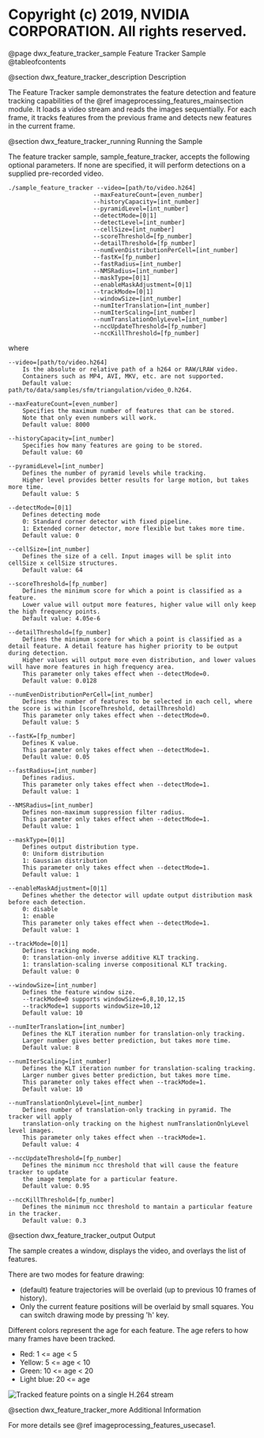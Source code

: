 # **Copyright (c) 2019, NVIDIA CORPORATION.  All rights reserved.**

@page dwx_feature_tracker_sample Feature Tracker Sample
@tableofcontents

@section dwx_feature_tracker_description Description

The Feature Tracker sample demonstrates the feature detection and feature
tracking capabilities of the @ref imageprocessing_features_mainsection module. It loads a video stream and
reads the images sequentially. For each frame, it tracks features  from the
previous frame and detects new features in the current frame.

@section dwx_feature_tracker_running Running the Sample

The feature tracker sample, sample_feature_tracker, accepts the following optional parameters. If none are specified, it will perform detections on a supplied pre-recorded video.

    ./sample_feature_tracker --video=[path/to/video.h264]
                            --maxFeatureCount=[even_number]
                            --historyCapacity=[int_number]
                            --pyramidLevel=[int_number]
                            --detectMode=[0|1]
                            --detectLevel=[int_number]
                            --cellSize=[int_number]
                            --scoreThreshold=[fp_number]
                            --detailThreshold=[fp_number]
                            --numEvenDistributionPerCell=[int_number]
                            --fastK=[fp_number]
                            --fastRadius=[int_number]
                            --NMSRadius=[int_number]
                            --maskType=[0|1]
                            --enableMaskAdjustment=[0|1]
                            --trackMode=[0|1]
                            --windowSize=[int_number]
                            --numIterTranslation=[int_number]
                            --numIterScaling=[int_number]
                            --numTranslationOnlyLevel=[int_number]
                            --nccUpdateThreshold=[fp_number]
                            --nccKillThreshold=[fp_number]

where

    --video=[path/to/video.h264]
        Is the absolute or relative path of a h264 or RAW/LRAW video.
        Containers such as MP4, AVI, MKV, etc. are not supported.
        Default value: path/to/data/samples/sfm/triangulation/video_0.h264.

    --maxFeatureCount=[even_number]
        Specifies the maximum number of features that can be stored.
        Note that only even numbers will work.
        Default value: 8000

    --historyCapacity=[int_number]
        Specifies how many features are going to be stored.
        Default value: 60

    --pyramidLevel=[int_number]
        Defines the number of pyramid levels while tracking.
        Higher level provides better results for large motion, but takes more time.
        Default value: 5

    --detectMode=[0|1]
        Defines detecting mode
        0: Standard corner detector with fixed pipeline.
        1: Extended corner detector, more flexible but takes more time.
        Default value: 0

    --cellSize=[int_number]
        Defines the size of a cell. Input images will be split into cellSize x cellSize structures.
        Default value: 64

    --scoreThreshold=[fp_number]
        Defines the minimum score for which a point is classified as a feature.
        Lower value will output more features, higher value will only keep the high frequency points.
        Default value: 4.05e-6

    --detailThreshold=[fp_number]
        Defines the minimum score for which a point is classified as a detail feature. A detail feature has higher priority to be output during detection.
        Higher values will output more even distribution, and lower values will have more features in high frequency area.
        This parameter only takes effect when --detectMode=0.
        Default value: 0.0128

    --numEvenDistributionPerCell=[int_number]
        Defines the number of features to be selected in each cell, where the score is within [scoreThreshold, detailThreshold)
        This parameter only takes effect when --detectMode=0.
        Default value: 5

    --fastK=[fp_number]
        Defines K value.
        This parameter only takes effect when --detectMode=1.
        Default value: 0.05

    --fastRadius=[int_number]
        Defines radius.
        This parameter only takes effect when --detectMode=1.
        Default value: 1

    --NMSRadius=[int_number]
        Defines non-maximum suppression filter radius.
        This parameter only takes effect when --detectMode=1.
        Default value: 1

    --maskType=[0|1]
        Defines output distribution type.
        0: Uniform distribution
        1: Gaussian distribution
        This parameter only takes effect when --detectMode=1.
        Default value: 1

    --enableMaskAdjustment=[0|1]
        Defines whether the detector will update output distribution mask before each detection.
        0: disable
        1: enable
        This parameter only takes effect when --detectMode=1.
        Default value: 1

    --trackMode=[0|1]
        Defines tracking mode.
        0: translation-only inverse additive KLT tracking.
        1: translation-scaling inverse compositional KLT tracking.
        Default value: 0

    --windowSize=[int_number]
        Defines the feature window size.
        --trackMode=0 supports windowSize=6,8,10,12,15
        --trackMode=1 supports windowSize=10,12
        Default value: 10

    --numIterTranslation=[int_number]
        Defines the KLT iteration number for translation-only tracking.
        Larger number gives better prediction, but takes more time.
        Default value: 8

    --numIterScaling=[int_number]
        Defines the KLT iteration number for translation-scaling tracking.
        Larger number gives better prediction, but takes more time.
        This parameter only takes effect when --trackMode=1.
        Default value: 10

    --numTranslationOnlyLevel=[int_number]
        Defines number of translation-only tracking in pyramid. The tracker will apply
        translation-only tracking on the highest numTranslationOnlyLevel level images.
        This parameter only takes effect when --trackMode=1.
        Default value: 4

    --nccUpdateThreshold=[fp_number]
        Defines the minimum ncc threshold that will cause the feature tracker to update
        the image template for a particular feature.
        Default value: 0.95

    --nccKillThreshold=[fp_number]
        Defines the minimum ncc threshold to mantain a particular feature in the tracker.
        Default value: 0.3 

@section dwx_feature_tracker_output Output

The sample creates a window, displays the video, and overlays the list of features.

There are two modes for feature drawing:
- (default) feature trajectories will be overlaid (up to previous 10 frames of history).
- Only the current feature positions will be overlaid by small squares.
You can switch drawing mode by pressing 'h' key.

Different colors represent the age for each feature. The age refers to how many frames have been tracked.
- Red: 1 <= age < 5
- Yellow: 5 <= age < 10
- Green: 10 <= age < 20
- Light blue: 20 <= age

![Tracked feature points on a single H.264 stream](sample_feature_tracker.png)

@section dwx_feature_tracker_more Additional Information

For more details see @ref imageprocessing_features_usecase1.
